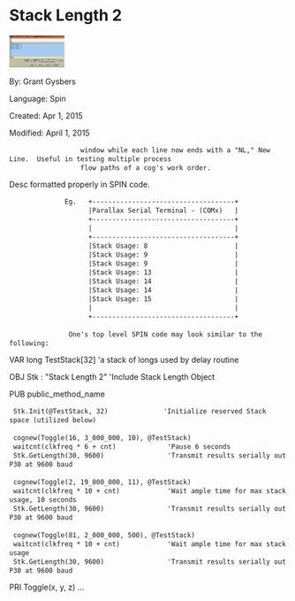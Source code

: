 # Stack Length 2

![paraserterm.jpg](paraserterm.jpg)

By: Grant Gysbers

Language: Spin

Created: Apr 1, 2015

Modified: April 1, 2015

                      window while each line now ends with a "NL," New Line.  Useful in testing multiple process
                      flow paths of a cog's work order.

Desc formatted properly in SPIN code.

                  Eg.   +------------------------------------+
                        |Parallax Serial Terminal - (COMx)   |
                        +------------------------------------+
                        |                                    |
                        +------------------------------------+
                        |Stack Usage: 8                      |
                        |Stack Usage: 9                      |
                        |Stack Usage: 9                      |
                        |Stack Usage: 13                     |
                        |Stack Usage: 14                     |
                        |Stack Usage: 14                     |
                        |Stack Usage: 15                     |
                        |                                    |
                        +------------------------------------+

                   One's top level SPIN code may look similar to the following:
                                        
   VAR
     long TestStack[32]                    'a stack of longs used by delay routine    
   
   OBJ
     Stk   :       "Stack Length 2"        'Include Stack Length Object
  
   PUB public_method_name

     Stk.Init(@TestStack, 32)              'Initialize reserved Stack space (utilized below)

     cognew(Toggle(16, 3_000_000, 10), @TestStack)
     waitcnt(clkfreq * 6 + cnt)             'Pause 6 seconds
     Stk.GetLength(30, 9600)                'Transmit results serially out P30 at 9600 baud

     cognew(Toggle(2, 19_000_000, 11), @TestStack)
     waitcnt(clkfreq * 10 + cnt)            'Wait ample time for max stack usage, 10 seconds
     Stk.GetLength(30, 9600)                'Transmit results serially out P30 at 9600 baud

     cognew(Toggle(81, 2_000_000, 500), @TestStack)
     waitcnt(clkfreq * 10 + cnt)            'Wait ample time for max stack usage
     Stk.GetLength(30, 9600)                'Transmit results serially out P30 at 9600 baud

   PRI Toggle(x, y, z)
     ...     
